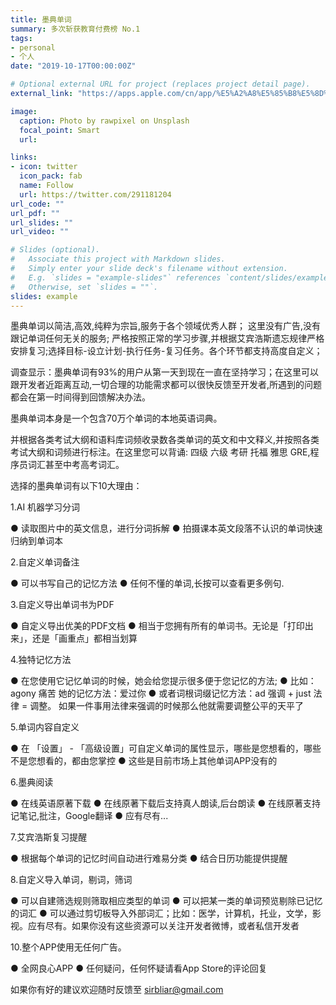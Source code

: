 ```yaml
---
title: 墨典单词
summary: 多次斩获教育付费榜 No.1
tags: 
- personal
- 个人
date: "2019-10-17T00:00:00Z"

# Optional external URL for project (replaces project detail page).
external_link: "https://apps.apple.com/cn/app/%E5%A2%A8%E5%85%B8%E5%8D%95%E8%AF%8D-%E9%AB%98%E6%95%88%E5%AD%A6%E8%8B%B1%E8%AF%AD%E9%94%81%E5%B1%8F%E8%83%8C%E5%8D%95%E8%AF%8D%E7%9A%84%E5%BF%85%E5%A4%87%E7%A5%9E%E5%99%A8/id1373544809"

image:
  caption: Photo by rawpixel on Unsplash
  focal_point: Smart
  url: 

links:
- icon: twitter
  icon_pack: fab
  name: Follow
  url: https://twitter.com/291181204
url_code: ""
url_pdf: ""
url_slides: ""
url_video: ""

# Slides (optional).
#   Associate this project with Markdown slides.
#   Simply enter your slide deck's filename without extension.
#   E.g. `slides = "example-slides"` references `content/slides/example-slides.md`.
#   Otherwise, set `slides = ""`.
slides: example
---
```


墨典单词以简洁,高效,纯粹为宗旨,服务于各个领域优秀人群；
这里没有广告,没有跟记单词任何无关的服务; 严格按照正常的学习步骤,并根据艾宾浩斯遗忘规律严格安排复习;选择目标-设立计划-执行任务-复习任务。各个环节都支持高度自定义；

调查显示：墨典单词有93%的用户从第一天到现在一直在坚持学习；在这里可以跟开发者近距离互动,一切合理的功能需求都可以很快反馈至开发者,所遇到的问题都会在第一时间得到回馈解决办法。

墨典单词本身是一个包含70万个单词的本地英语词典。

并根据各类考试大纲和语料库词频收录数各类单词的英文和中文释义,并按照各类考试大纲和词频进行标注。在这里您可以背诵: 四级 六级 考研 托福 雅思 GRE,程序员词汇甚至中考高考词汇。

选择的墨典单词有以下10大理由：

1.AI 机器学习分词

● 读取图片中的英文信息，进行分词拆解
● 拍摄课本英文段落不认识的单词快速归纳到单词本

2.自定义单词备注

● 可以书写自己的记忆方法
● 任何不懂的单词,长按可以查看更多例句.

3.自定义导出单词书为PDF

● 自定义导出优美的PDF文档
● 相当于您拥有所有的单词书。无论是「打印出来」，还是「画重点」都相当划算

4.独特记忆方法

● 在您使用它记忆单词的时候，她会给您提示很多便于您记忆的方法;
● 比如：agony 痛苦 她的记忆方法：爱过你
● 或者词根词缀记忆方法：ad 强调 + just 法律 = 调整。 如果一件事用法律来强调的时候那么他就需要调整公平的天平了

5.单词内容自定义

● 在 「设置」 - 「高级设置」可自定义单词的属性显示，哪些是您想看的，哪些不是您想看的，都由您掌控
● 这些是目前市场上其他单词APP没有的

6.墨典阅读

● 在线英语原著下载
● 在线原著下载后支持真人朗读,后台朗读
● 在线原著支持记笔记,批注，Google翻译
● 应有尽有...

7.艾宾浩斯复习提醒

● 根据每个单词的记忆时间自动进行难易分类
● 结合日历功能提供提醒

8.自定义导入单词，剔词，筛词

● 可以自建筛选规则筛取相应类型的单词
● 可以把某一类的单词预览剔除已记忆的词汇
● 可以通过剪切板导入外部词汇；比如：医学，计算机，托业，文学，影视。应有尽有。如果你没有这些资源可以关注开发者微博，或者私信开发者

10.整个APP使用无任何广告。

● 全网良心APP
● 任何疑问，任何怀疑请看App Store的评论回复

如果你有好的建议欢迎随时反馈至 sirbliar@gmail.com
